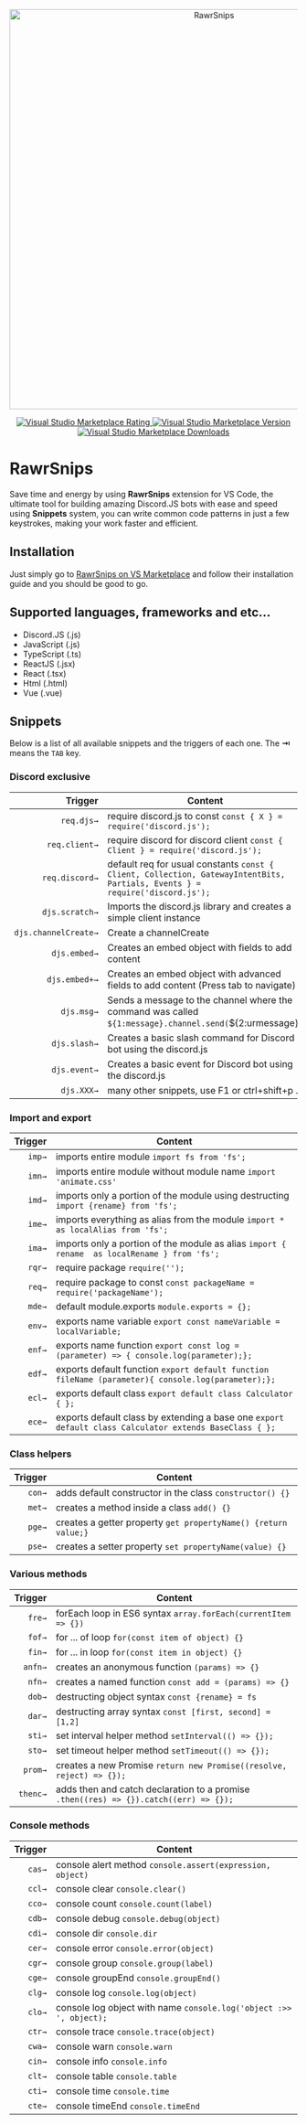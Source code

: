 <p align="center">
<img src="https://i.imgur.com/jFFlpQ9.png" alt="RawrSnips" width="700"/>
</p>
<p align="center">
  <a href="https://marketplace.visualstudio.com/items?itemName=Iconical.rawrsnips" target="_blank" rel="noopener noreferrer"> 
  <img alt="Visual Studio Marketplace Rating" src="https://img.shields.io/visual-studio-marketplace/stars/iconical.rawrsnips?style=for-the-badge&color=%23E53958" />
  <img alt="Visual Studio Marketplace Version" src="https://img.shields.io/visual-studio-marketplace/v/iconical.rawrsnips?include_prereleases&style=for-the-badge&color=%23E53958" />
  <img alt="Visual Studio Marketplace Downloads" src="https://img.shields.io/visual-studio-marketplace/d/iconical.rawrsnips?style=for-the-badge&color=%23E53958" />
  </a>
</p>

# RawrSnips
Save time and energy by using **RawrSnips** extension for VS Code, the ultimate tool for building amazing Discord.JS bots with ease and speed using **Snippets** system, you can write common code patterns in just a few keystrokes, making your work faster and efficient.

## Installation

Just simply go to [RawrSnips on VS Marketplace](https://marketplace.visualstudio.com/items?itemName=Iconical.rawrsnips) and follow their installation guide and you should be good to go.

## Supported languages, frameworks and etc...
* Discord.JS (.js)
* JavaScript (.js)
* TypeScript (.ts)
* ReactJS (.jsx)
* React (.tsx)
* Html (.html)
* Vue (.vue)

## Snippets

Below is a list of all available snippets and the triggers of each one. The **⇥** means the `TAB` key.

### Discord exclusive
| Trigger  | Content |
| -------: | ------- |
| `req.djs→`   | require discord.js to const `const { X } = require('discord.js');`|
| `req.client→`   | require discord for discord client `const { Client } = require('discord.js');`|
| `req.discord→`   | default req for usual constants `const { Client, Collection, GatewayIntentBits, Partials, Events } = require('discord.js');`|
| `djs.scratch→`   | Imports the discord.js library and creates a simple client instance |
| `djs.channelCreate→`   | Create a channelCreate |
| `djs.embed→`   | Creates an embed object with fields to add content |
| `djs.embed+→`   | Creates an embed object with advanced fields to add content (Press tab to navigate) |
| `djs.msg→`   | Sends a message to the channel where the command was called `${1:message}.channel.send(`${2:urmessage}`)` |
| `djs.slash→`   | Creates a basic slash command for Discord bot using the discord.js |
| `djs.event→`   | Creates a basic event for Discord bot using the discord.js |
| `djs.XXX→`   | many other snippets, use F1 or ctrl+shift+p ... |

### Import and export
| Trigger  | Content |
| -------: | ------- |
| `imp→`   | imports entire module `import fs from 'fs';`|
| `imn→`   | imports entire module without module name `import 'animate.css'` |
| `imd→`   | imports only a portion of the module using destructing  `import {rename} from 'fs';` |
| `ime→`   | imports everything as alias from the module `import * as localAlias from 'fs';` |
| `ima→`   | imports only a portion of the module as alias `import { rename  as localRename } from 'fs';` |
| `rqr→`   | require package `require('');`|
| `req→`   | require package to const `const packageName = require('packageName');`|
| `mde→`   | default module.exports `module.exports = {};`|
| `env→`   | exports name variable `export const nameVariable = localVariable;` |
| `enf→`   | exports name function `export const log = (parameter) => { console.log(parameter);};` |
| `edf→`   | exports default function `export default function fileName (parameter){ console.log(parameter);};` |
| `ecl→`   | exports default class `export default class Calculator { };` |
| `ece→`   | exports default class by extending a base one `export default class Calculator extends BaseClass { };` |

### Class helpers
| Trigger  | Content |
| -------: | ------- |
| `con→`   | adds default constructor in the class `constructor() {}`|
| `met→`   | creates a method inside a class `add() {}` |
| `pge→`   | creates a getter property `get propertyName() {return value;}` |
| `pse→`   | creates a setter property `set propertyName(value) {}` |

### Various methods
| Trigger  | Content |
| -------: | ------- |
| `fre→`   | forEach loop in ES6 syntax `array.forEach(currentItem => {})`|
| `fof→`   | for ... of loop `for(const item of object) {}` |
| `fin→`   | for ... in loop `for(const item in object) {}` |
| `anfn→`  | creates an anonymous function `(params) => {}` |
| `nfn→`   | creates a named function `const add = (params) => {}` |
| `dob→`   | destructing object syntax `const {rename} = fs` |
| `dar→`   | destructing array syntax `const [first, second] = [1,2]` |
| `sti→`   | set interval helper method `setInterval(() => {});` |
| `sto→`   | set timeout helper method `setTimeout(() => {});` |
| `prom→`  | creates a new Promise `return new Promise((resolve, reject) => {});`|
| `thenc→` | adds then and catch declaration to a promise `.then((res) => {}).catch((err) => {});`|

### Console methods
| Trigger  | Content |
| -------: | ------- |
| `cas→`   | console alert method `console.assert(expression, object)`|
| `ccl→`   | console clear `console.clear()` |
| `cco→`   | console count `console.count(label)` |
| `cdb→`   | console debug `console.debug(object)` |
| `cdi→`   | console dir `console.dir` |
| `cer→`   | console error `console.error(object)` |
| `cgr→`   | console group `console.group(label)` |
| `cge→`   | console groupEnd `console.groupEnd()` |
| `clg→`   | console log `console.log(object)` |
| `clo→`   | console log object with name `console.log('object :>> ', object);` |
| `ctr→`   | console trace `console.trace(object)` |
| `cwa→`   | console warn `console.warn` |
| `cin→`   | console info `console.info` |
| `clt→`   | console table `console.table` |
| `cti→`   | console time `console.time` |
| `cte→`   | console timeEnd `console.timeEnd` |
